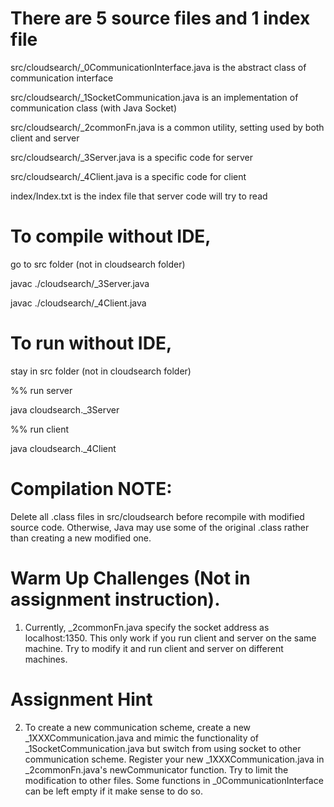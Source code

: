 There are 5 source files and 1 index file
==========================
src/cloudsearch/_0CommunicationInterface.java is the abstract class of communication interface

src/cloudsearch/_1SocketCommunication.java is an implementation of communication class (with Java Socket)

src/cloudsearch/_2commonFn.java is a common utility, setting used by both client and server

src/cloudsearch/_3Server.java is a specific code for server

src/cloudsearch/_4Client.java is a specific code for client

index/Index.txt is the index file that server code will try to read

To compile without IDE,
========================
go to src folder (not in cloudsearch folder)

javac ./cloudsearch/_3Server.java 

javac ./cloudsearch/_4Client.java 

To run without IDE,
====
stay in src folder (not in cloudsearch folder)

%% run server 

java cloudsearch._3Server

%% run client 

java cloudsearch._4Client

Compilation NOTE:
====
Delete all .class files in src/cloudsearch before recompile with modified source code. Otherwise, Java may use some of the original .class rather than creating a new modified one.


Warm Up Challenges (Not in assignment instruction).
====
1) Currently, _2commonFn.java specify the socket address as localhost:1350. This only work if you run client and server on the same machine. Try to modify it and run client and server on different machines.

Assignment Hint
====
2) To create a new communication scheme, create a new _1XXXCommunication.java and mimic the functionality of _1SocketCommunication.java but switch from using socket to other communication scheme. Register your new _1XXXCommunication.java in _2commonFn.java's newCommunicator function. Try to limit the modification to other files. Some functions in _0CommunicationInterface can be left empty if it make sense to do so.



